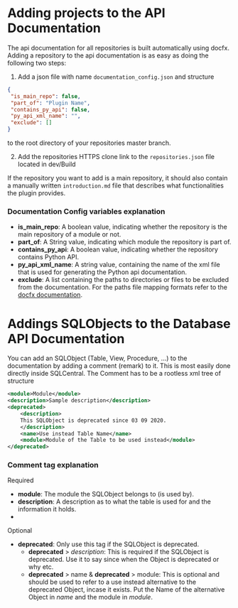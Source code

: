 # Adding projects to the API Documentation

The api documentation for all repositories is built automatically using docfx.\
Adding a repository to the api documentation is as easy as doing the following two steps:

1. Add a json file with name `documentation_config.json` and structure

```json
{
 "is_main_repo": false,
 "part_of": "Plugin Name",
 "contains_py_api": false,
 "py_api_xml_name": "",
 "exclude": []
}
```

to the root directory of your repositories master branch.

2. Add the repositories HTTPS clone link to the `repositories.json` file located in dev/Build

If the repository you want to add is a main repository, it should also contain a manually written `introduction.md` file that describes what functionalities the plugin provides.

### Documentation Config variables explanation

- **is_main_repo**: A boolean value, indicating whether the repository is the main repository of a module or not.
- **part_of**: A String value, indicating which module the repository is part of.
- **contains_py_api**: A boolean value, indicating whether the repository contains Python API.
- **py_api_xml_name**: A string value, containing the name of the xml file that is used for generating the Python api documentation.
- **exclude**: A list containing the paths to directories or files to be excluded from the documentation. For the paths file mapping formats refer to the [docfx documentation](https://dotnet.github.io/docfx/tutorial/docfx.exe_user_manual.html#4-supported-file-mapping-format).

# Addings SQLObjects to the Database API Documentation

You can add an SQLObject (Table, View, Procedure, ...) to the documentation by adding a comment (remark) to it.
This is most easily done directly inside SQLCentral.
The Comment has to be a rootless xml tree of structure

```xml
<module>Module</module>
<description>Sample description</description>
<deprecated>
    <description>
    This SQLObject is deprecated since 03 09 2020.
    </description>
    <name>Use instead Table Name</name>
    <module>Module of the Table to be used instead</module>
</deprecated>
```

### Comment tag explanation

Required
* **module**: The module the SQLObject belongs to (is used by).
* **description**: A description as to what the table is used for and the information it holds.
* 
Optional
* **deprecated**: Only use this tag if the SQLObject is deprecated.
  * **deprecated** > *description*: This is required if the SQLObject is deprecated. Use it to say since when the Object is deprecated or why etc.
  * **deprecated** > name & **deprecated** > module: This is optional and should be used to refer to a use instead alternative to the deprecated Object, incase it exists. Put the Name of the alternative Object in *name* and the module in *module*.
